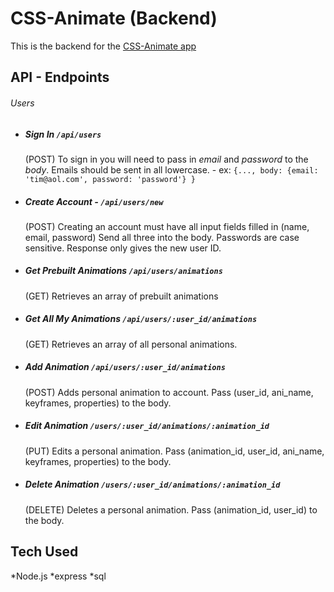 # CSS-Animate (Backend)

This is the backend for the [CSS-Animate app](https://github.com/jakelauer27/css-animate-frontend)

## API - Endpoints


###### Users

* ##### Sign In `/api/users`
  (POST) To sign in you will need to pass in *email* and *password* to the *body*.
  Emails should be sent in all lowercase. - ex: `{..., body: {email: 'tim@aol.com', password: 'password'} }`

* ##### Create Account - `/api/users/new`
  (POST) Creating an account must have all input fields filled in (name, email, password)
  Send all three into the body. Passwords are case sensitive.
  Response only gives the new user ID.

* ##### Get Prebuilt Animations `/api/users/animations`
  (GET) Retrieves an array of prebuilt animations
  
* ##### Get All My Animations `/api/users/:user_id/animations`
  (GET) Retrieves an array of all personal animations.
  
* ##### Add Animation `/api/users/:user_id/animations`
  (POST) Adds personal animation to account. Pass (user_id, ani_name, keyframes, properties) to the body.
  
* ##### Edit Animation `/users/:user_id/animations/:animation_id`
  (PUT) Edits a personal animation. Pass (animation_id, user_id, ani_name, keyframes, properties) to the body.
  
* ##### Delete Animation `/users/:user_id/animations/:animation_id`
  (DELETE) Deletes a personal animation. Pass (animation_id, user_id) to the body.
  


## Tech Used

*Node.js
*express
*sql

